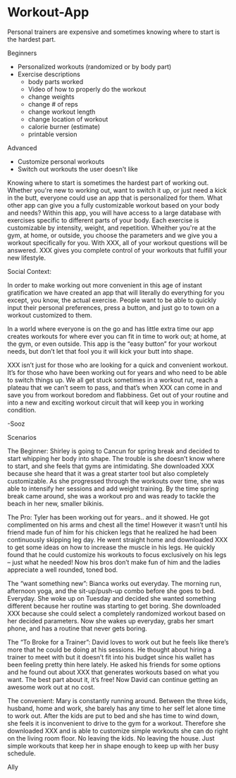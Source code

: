 Workout-App
===========
Personal trainers are expensive and sometimes knowing where to start is the hardest part. 

Beginners
- Personalized workouts (randomized or by body part)
- Exercise descriptions
    - body parts worked
    - Video of how to properly do the workout
    - change weights
    - change # of reps
    - change workout length
    - change location of workout
    - calorie burner (estimate)
    - printable version

Advanced
- Customize personal workouts
- Switch out workouts the user doesn't like

Knowing where to start is sometimes the hardest part of working out. Whether you're new to working out, want to switch it up, or just need a kick in the butt, everyone could use an app that is personalized for them. What other app can give you a fully customizable workout based on your body and needs? Within this app, you will have access to a large database with exercises specific to different parts of your body. Each exercise is customizable by intensity, weight, and repetition. Wheither you're at the gym, at home, or outside, you choose the parameters and we give you a workout specifically for you. With XXX, all of your workout questions will be answered. XXX gives you complete control of your workouts that fulfill your new lifestyle.

Social Context:

In order to make working out more convenient in this age of instant gratification we have created an app that will literally do everything for you except, you know, the actual exercise. People want to be able to quickly input their personal preferences, press a button, and just go to town on a workout customized to them. 

In a world where everyone is on the go and has little extra time our app creates workouts for where ever you can fit in time to work out; at home, at the gym, or even outside. This app is the “easy button” for your workout needs, but don’t let that fool you it will kick your butt into shape. 

XXX isn’t just for those who are looking for a quick and convenient workout. It’s for those who have been working out for years and who need to be able to switch things up. We all get stuck sometimes in a workout rut, reach a plateau that we can’t seem to pass, and that’s when XXX can come in and save you from workout boredom and flabbiness. Get out of your routine and into a new and exciting workout circuit that will keep you in working condition.


-Sooz

Scenarios

The Beginner:
    Shirley is going to Cancun for spring break and decided to start whipping her body into shape. The trouble is she doesn’t know where to start, and she feels that gyms are intimidating. She downloaded XXX because she heard that it was a great starter tool but also completely customizable. As she progressed through the workouts over time, she was able to intensify her sessions and add weight training. By the time spring break came around, she was a workout pro and was ready to tackle the beach in her new, smaller bikinis. 

The Pro:
	Tyler has been working out for years.. and it showed. He got complimented on his arms and chest all the time! However it wasn’t until his friend made fun of him for his chicken legs that he realized he had been continuously skipping leg day. He went straight home and downloaded XXX to get some ideas on how to increase the muscle in his legs. He quickly found that he could customize his workouts to focus exclusively on his legs – just what he needed! Now his bros don’t make fun of him and the ladies appreciate a well rounded, toned bod. 

The “want something new”:
	Bianca works out everyday. The morning run, afternoon yoga, and the sit-up/push-up combo before she goes to bed. Everyday. She woke up on Tuesday and decided she wanted something different because her routine was starting to get boring. She downloaded XXX because she could select a completely randomized workout based on her decided parameters. Now she wakes up everyday, grabs her smart phone, and has a routine that never gets boring. 
	
The “To Broke for a Trainer”:
	David loves to work out but he feels like there’s more that he could be doing at his sessions. He thought about hiring a trainer to meet with but it doesn’t fit into his budget since his wallet has been feeling pretty thin here lately. He asked his friends for some options and he found out about XXX that generates workouts based on what you want. The best part about it, it’s free! Now David can continue getting an awesome work out at no cost.

The convenient: 
	Mary is constantly running around. Between the three kids, husband, home and work, she barely has any time to her self let alone time to work out. After the kids are put to bed and she has time to wind down, she feels it is inconvenient to drive to the gym for a workout. Therefore she downloaded XXX and is able to customize simple workouts she can do right on the living room floor. No leaving the kids. No leaving the house. Just simple workouts that keep her in shape enough to keep up with her busy schedule. 

Ally
